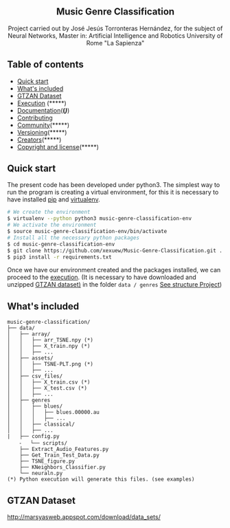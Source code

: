 <br>
<h2 align="center">Music Genre Classification </h2>
<p align="center"> 
  Project carried out by José Jesús Torronteras Hernández, for the subject of Neural Networks, 
Master in: Artificial Intelligence and Robotics University of  Rome  "La Sapienza"
</p>


## Table of contents

- [Quick start](#quick-start)
- [What's included](#whats-included)
- [GTZAN Dataset](#gtzan-dataset)
- [Execution](#execution) (*****)
- [Documentation](#documentation)(**(*****)***)
- [Contributing](#contributing)
- [Community](#community)(*****)
- [Versioning](#versioning)(*****)
- [Creators](#creators)(*****)
- [Copyright and license](#copyright-and-license)(*****)

## Quick start
The present code has been developed under python3. The simplest way to run the program is creating a virtual environment, for this it is necessary to have installed [pip](https://pypi.python.org/pypi/pip) and [virtualenv](https://github.com/pypa/virtualenv).

```bash
# We create the environment
$ virtualenv --python python3 music-genre-classification-env
# We activate the environment
$ source music-genre-classification-env/bin/activate
# Install all the necessary python packages
$ cd music-genre-classification-env
$ git clone https://github.com/xexuew/Music-Genre-Classification.git .
$ pip3 install -r requirements.txt
```
Once we have our environment created and the packages installed, we can proceed to the [execution](#execution). (It is necessary to have downloaded and unzipped [GTZAN dataset)](#gtzan-dataset) in the folder `data / genres` [See structure Project](#whats-included))

## What's included
```
music-genre-classification/
├── data/
│   ├── array/
│   │   ├── arr_TSNE.npy (*)
│   │   ├── X_train.npy (*)
│   │   ├── ...
│   ├── assets/
│   │   ├── TSNE-PLT.png (*)
│   │   ├── ...
│   ├── csv_files/
│   │   ├── X_train.csv (*)
│   │   ├── X_test.csv (*)
│   │   ├── ...
│   ├── genres
│   │   ├── blues/
│   │   │   ├── blues.00000.au
│   │   │   ├── ...
│   │   ├── classical/
│   │   ├── ...
|   ├── config.py
	⁃	└── scripts/
    ├── Extract_Audio_Features.py
    ├── Get_Train_Test_Data.py
    ├── TSNE_figure.py
    ├── KNeighbors_Classifier.py
    └── neuraln.py
(*) Python execution will generate this files. (see examples)
```

## GTZAN Dataset
http://marsyasweb.appspot.com/download/data_sets/